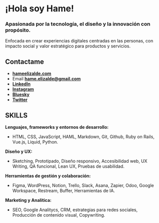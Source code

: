# ¡Hola soy Hame!

### Apasionada por la tecnología, el diseño y la innovación con propósito. 

Enfocada en crear experiencias digitales centradas en las personas, con impacto social y valor estratégico para productos y servicios.

## Contactame

- [**hameelizalde.com**](https://hameelizalde.com/)
- Email [**hame.elizalde@gmail.com**](mailto:hame.elizalde@gmail.com)
- [**LinkedIn**](https://www.linkedin.com/in/hame-elizalde/)
- [**Instagram**](https://www.instagram.com/ache_zeta/)
- [**Bluesky**](https://bsky.app/profile/achezeta.bsky.social)
- [**Twitter**](https://x.com/Ache_Zeta)

## SKILLS

**Lenguajes, frameworks y entornos de desarrollo:**

- HTML, CSS, JavaScript, HAML, Markdown, Git, Github, Ruby on Rails, Vue.js, Liquid, Python.

**Diseño y UX:**

- Sketching, Prototipado, Diseño responsivo, Accesibilidad web, UX Writing, QA funcional, Lean UX, Pruebas de usabilidad.

**Herramientas de gestión y colaboración:**

- Figma, WordPress, Notion, Trello, Slack, Asana, Zapier, Odoo, Google Workspace, Restream, Buffer, Herramientas de IA.

**Marketing y Analítica:**

- SEO, Google Analitycs, CRM, estrategias para redes sociales, Producción de contenido visual, Copywriting.